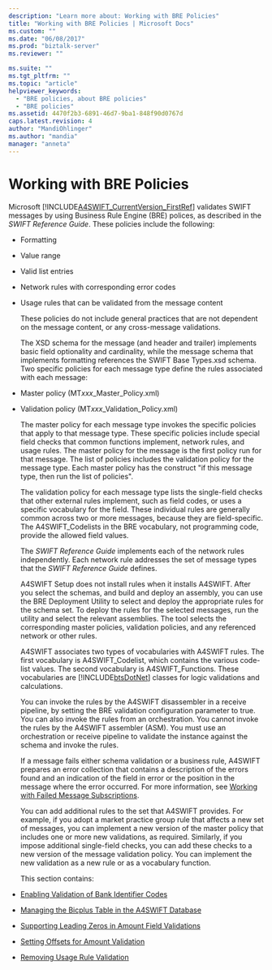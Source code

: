 ```yaml
---
description: "Learn more about: Working with BRE Policies"
title: "Working with BRE Policies | Microsoft Docs"
ms.custom: ""
ms.date: "06/08/2017"
ms.prod: "biztalk-server"
ms.reviewer: ""

ms.suite: ""
ms.tgt_pltfrm: ""
ms.topic: "article"
helpviewer_keywords: 
  - "BRE policies, about BRE policies"
  - "BRE policies"
ms.assetid: 4470f2b3-6891-46d7-9ba1-848f90d0767d
caps.latest.revision: 4
author: "MandiOhlinger"
ms.author: "mandia"
manager: "anneta"
---
```

# Working with BRE Policies
Microsoft [!INCLUDE[A4SWIFT_CurrentVersion_FirstRef](../../includes/a4swift-currentversion-firstref-md.md)] validates SWIFT messages by using Business Rule Engine (BRE) polices, as described in the *SWIFT Reference Guide*. These policies include the following:  

- Formatting  

- Value range  

- Valid list entries  

- Network rules with corresponding error codes  

- Usage rules that can be validated from the message content  

  These policies do not include general practices that are not dependent on the message content, or any cross-message validations.  

  The XSD schema for the message (and header and trailer) implements basic field optionality and cardinality, while the message schema that implements formatting references the SWIFT Base Types.xsd schema. Two specific policies for each message type define the rules associated with each message:  

- Master policy (MT*xxx*_Master_Policy.xml)  

- Validation policy (MT*xxx*_Validation_Policy.xml)  

  The master policy for each message type invokes the specific policies that apply to that message type. These specific policies include special field checks that common functions implement, network rules, and usage rules. The master policy for the message is the first policy run for that message. The list of policies includes the validation policy for the message type. Each master policy has the construct "if this message type, then run the list of policies".  

  The validation policy for each message type lists the single-field checks that other external rules implement, such as field codes, or uses a specific vocabulary for the field. These individual rules are generally common across two or more messages, because they are field-specific. The A4SWIFT_Codelists in the BRE vocabulary, not programming code, provide the allowed field values.  

  The *SWIFT Reference Guide* implements each of the network rules independently. Each network rule addresses the set of message types that the *SWIFT Reference Guide* defines.  

  A4SWIFT Setup does not install rules when it installs A4SWIFT. After you select the schemas, and build and deploy an assembly, you can use the BRE Deployment Utility to select and deploy the appropriate rules for the schema set. To deploy the rules for the selected messages, run the utility and select the relevant assemblies. The tool selects the corresponding master policies, validation policies, and any referenced network or other rules.  

  A4SWIFT associates two types of vocabularies with A4SWIFT rules. The first vocabulary is A4SWIFT_Codelist, which contains the various code-list values. The second vocabulary is A4SWIFT_Functions. These vocabularies are [!INCLUDE[btsDotNet](../../includes/btsdotnet-md.md)] classes for logic validations and calculations.  

  You can invoke the rules by the A4SWIFT disassembler in a receive pipeline, by setting the BRE validation configuration parameter to true. You can also invoke the rules from an orchestration. You cannot invoke the rules by the A4SWIFT assembler (ASM). You must use an orchestration or receive pipeline to validate the instance against the schema and invoke the rules.  

  If a message fails either schema validation or a business rule, A4SWIFT prepares an error collection that contains a description of the errors found and an indication of the field in error or the position in the message where the error occurred. For more information, see [Working with Failed Message Subscriptions](../../adapters-and-accelerators/accelerator-swift/working-with-failed-message-subscriptions.md).  

  You can add additional rules to the set that A4SWIFT provides. For example, if you adopt a market practice group rule that affects a new set of messages, you can implement a new version of the master policy that includes one or more new validations, as required. Similarly, if you impose additional single-field checks, you can add these checks to a new version of the message validation policy. You can implement the new validation as a new rule or as a vocabulary function.  

  This section contains:  

- [Enabling Validation of Bank Identifier Codes](../../adapters-and-accelerators/accelerator-swift/enabling-validation-of-bank-identifier-codes.md)  

- [Managing the Bicplus Table in the A4SWIFT Database](../../adapters-and-accelerators/accelerator-swift/managing-the-bicplus-table-in-the-a4swift-database.md)  

- [Supporting Leading Zeros in Amount Field Validations](../../adapters-and-accelerators/accelerator-swift/supporting-leading-zeros-in-amount-field-validations.md)  

- [Setting Offsets for Amount Validation](../../adapters-and-accelerators/accelerator-swift/setting-offsets-for-amount-validation.md)  

- [Removing Usage Rule Validation](../../adapters-and-accelerators/accelerator-swift/removing-usage-rule-validation.md)

